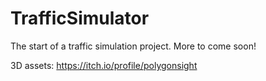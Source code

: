 # TrafficSimulator
 The start of a traffic simulation project. More to come soon!
 
 3D assets: https://itch.io/profile/polygonsight
